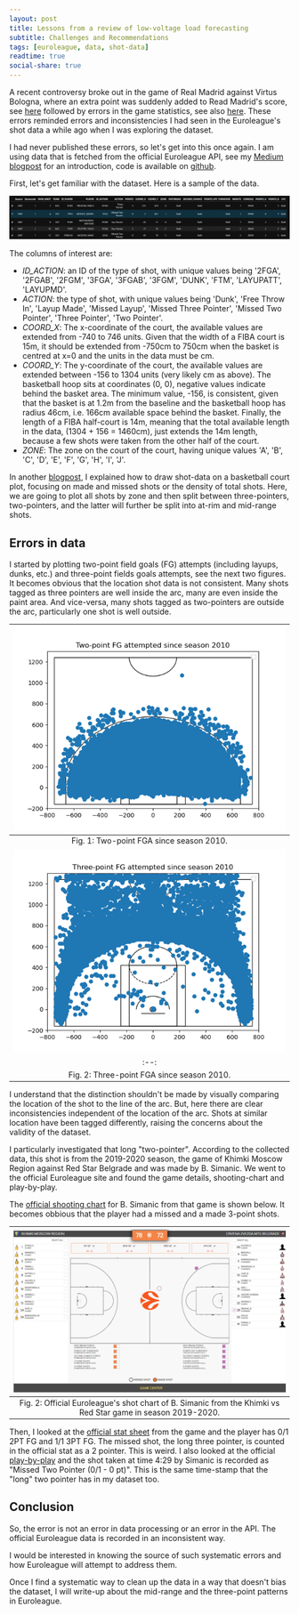 ```yaml
---
layout: post
title: Lessons from a review of low-voltage load forecasting
subtitle: Challenges and Recommendations
tags: [euroleague, data, shot-data]
readtime: true
social-share: true
---
```


A recent controversy broke out in the game of Real Madrid against Virtus Bologna, where an extra point was suddenly added to Read Madrid's score, see [here](https://twitter.com/3StepsBasket/status/1585747489206173696) followed by errors in the game statistics, see also [here](https://twitter.com/3StepsBasket/status/1585968030240022528). These errors reminded errors and inconsistencies I had seen in the Euroleague's shot data a while ago when I was exploring the dataset.

I had never published these errors, so let's get into this once again. I am using data that is fetched from the official Euroleague API, see my [Medium blogpost](https://g-giasemidis.medium.com/create-euroleague-shot-charts-in-python-7ba4aa574644) for an introduction, code is available on [github](https://github.com/giasemidis/euroleague-shot-charts).

First, let's get familiar with the dataset. Here is a sample of the data.

![data-sample](figures/shot-data-head-example.png)

The columns of interest are:

- *ID_ACTION*: an ID of the type of shot, with unique values being '2FGA', '2FGAB', '2FGM', '3FGA', '3FGAB', '3FGM', 'DUNK', 'FTM', 'LAYUPATT', 'LAYUPMD'.
- *ACTION*: the type of shot, with unique values being 'Dunk', 'Free Throw In', 'Layup Made', 'Missed Layup', 'Missed Three Pointer', 'Missed Two Pointer', 'Three Pointer', 'Two Pointer'.
- *COORD_X*: The x-coordinate of the court, the available values are extended from -740 to 746 units. Given that the width of a FIBA court is 15m, it should be extended from -750cm to 750cm when the basket is centred at x=0 and the units in the data must be cm.
- *COORD_Y*: The y-coordinate of the court, the available values are extended between -156 to 1304 units (very likely cm as above). The basketball hoop sits at coordinates (0, 0), negative values indicate behind the basket area. The minimum value, -156, is consistent, given that the basket is at 1.2m from the baseline and the basketball hoop has radius 46cm, i.e. 166cm available space behind the basket. Finally, the length of a FIBA half-court is 14m, meaning that the total available length in the data, (1304 + 156 = 1460cm), just extends the 14m length, because a few shots were taken from the other half of the court.
- *ΖΟΝΕ*: The zone on the court of the court, having unique values 'A', 'B', 'C', 'D', 'E', 'F', 'G', 'H', 'I', 'J'.

In another [blogpost](https://g-giasemidis.medium.com/create-euroleague-shot-charts-in-python-7ba4aa574644), I explained how to draw shot-data on a basketball court plot, focusing on made and missed shots or the density of total shots. Here, we are going to plot all shots by zone and then split between three-pointers, two-pointers, and the latter will further be split into at-rim and mid-range shots.

## Errors in data
I started by plotting two-point field goals (FG) attempts (including layups, dunks, etc.) and three-point fields goals attempts, see the next two figures. It becomes obvious that the location shot data is not consistent. Many shots tagged as three pointers are well inside the arc, many are even inside the paint area. And vice-versa, many shots tagged as two-pointers are outside the arc, particularly one shot is well outside.

| ![two-point-fga](figures/two-point-fg-attempted-since-2010-short-charts.png)|
|:--:|
|Fig. 1: Two-point FGA since season 2010.|
| ![three-point-fga](figures/three-point-fg-attempted-since-2010-short-charts.png)|
|:--:|
|Fig. 2: Three-point FGA since season 2010.|

I understand that the distinction shouldn't be made by visually comparing the location of the shot to the line of the arc. But, here there are clear inconsistencies independent of the location of the arc. Shots at similar location have been tagged differently, raising the concerns about the validity of the dataset.

I particularly investigated that long "two-pointer". According to the collected data, this shot is from the 2019-2020 season, the game of Khimki Moscow Region against Red Star Belgrade and was made by B. Simanic. We went to the official Euroleague site and found the game details, shooting-chart and play-by-play.

The [official shooting chart](https://www.euroleaguebasketball.net/euroleague/game-center/2019-20/khimki-moscow-region-crvena-zvezda-mts-belgrade/E2019/212/#shooting-chart) for B. Simanic from that game is shown below. It becomes obbious that the player had a missed and a made 3-point shots.

| ![simanic-shot-chart](figures/simanic-shot-chart-khimki-red-start-2019-200.png)|
|:--:|
|Fig. 2: Official Euroleague's shot chart of B. Simanic from the Khimki vs Red Star game in season 2019-2020.|

Then, I looked at the [official stat sheet](https://www.euroleaguebasketball.net/euroleague/game-center/2019-20/khimki-moscow-region-crvena-zvezda-mts-belgrade/E2019/212/#boxscore) from the game and the player has 0/1 2PT FG and 1/1 3PT FG. The missed shot, the long three pointer, is counted in the official stat as a 2 pointer. This is weird. I also looked at the official [play-by-play](https://www.euroleaguebasketball.net/euroleague/game-center/2019-20/khimki-moscow-region-crvena-zvezda-mts-belgrade/E2019/212/#play-by-play) and the shot taken at time 4:29 by Simanic is recorded as "Missed Two Pointer (0/1 - 0 pt)". This is the same time-stamp that the "long" two pointer has in my dataset too.


## Conclusion
So, the error is not an error in data processing or an error in the API. The official Euroleague data is recorded in an inconsistent way.

I would be interested in knowing the source of such systematic errors and how Euroleague will attempt to address them.

Once I find a systematic way to clean up the data in a way that doesn't bias the dataset, I will write-up about the mid-range and the three-point patterns in Euroleague.

